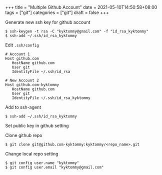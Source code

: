 +++
title = "Multiple Github Account"
date = 2021-05-10T14:50:58+08:00
tags = ["git"]
categories = ["git"]
draft = false
+++

Generate new ssh key for github account

```
$ ssh-keygen -t rsa -C "kyktommy@gmail.com" -f "id_rsa_kyktommy"
$ ssh-add ~/.ssh/id_rsa_kyktommy
```

Edit `.ssh/config`

```
# Account 1
Host github.com
   HostName github.com
   User git
   IdentityFile ~/.ssh/id_rsa
   
# New Account 2
Host github.com-kyktommy
   HostName github.com
   User git
   IdentityFile ~/.ssh/id_rsa_kyktommy
```

Add to ssh-agent

```
$ ssh-add ~/.ssh/id_rsa_kyktommy
```

Set public key in github setting

Clone github repo

```
$ git clone git@github.com-kyktommy:kyktommy/<repo_name>.git
```

Change local repo setting

```
$ git config user.name "kyktommy"
$ git config user.email "kyktommy@gmail.com"
```
